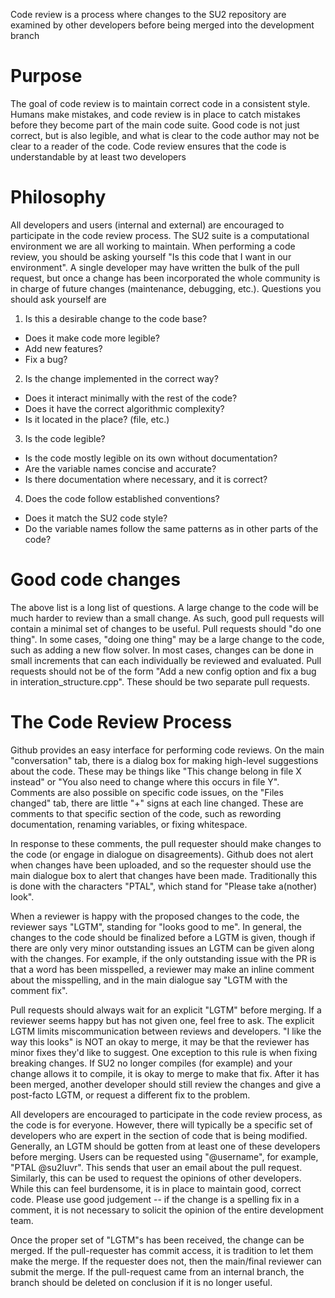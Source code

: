 Code review is a process where changes to the SU2 repository are examined by other developers before being merged into the development branch

# Purpose
The goal of code review is to maintain correct code in a consistent style. Humans make mistakes, and code review is in place to catch mistakes before they become part of the main code suite. Good code is not just correct, but is also legible, and what is clear to the code author may not be clear to a reader of the code. Code review ensures that the code is understandable by at least two developers

# Philosophy
All developers and users (internal and external) are encouraged to participate in the code review process. The SU2 suite is a computational environment we are all working to maintain. When performing a code review, you should be asking yourself "Is this code that I want in our environment". A single developer may have written the bulk of the pull request, but once a change has been incorporated the whole community is in charge of future changes (maintenance, debugging, etc.). Questions you should ask yourself are

1. Is this a desirable change to the code base? 
- Does it make code more legible? 
- Add new features? 
- Fix a bug?

2. Is the change implemented in the correct way?
- Does it interact minimally with the rest of the code?
- Does it have the correct algorithmic complexity?
- Is it located in the place? (file, etc.)

3. Is the code legible?
- Is the code mostly legible on its own without documentation?
- Are the variable names concise and accurate?
- Is there documentation where necessary, and it is correct?

4. Does the code follow established conventions?
- Does it match the SU2 code style?
- Do the variable names follow the same patterns as in other parts of the code?

# Good code changes
The above list is a long list of questions. A large change to the code will be much harder to review than a small change. As such, good pull requests will contain a minimal set of changes to be useful. Pull requests should "do one thing". In some cases, "doing one thing" may be a large change to the code, such as adding a new flow solver. In most cases, changes can be done in small increments that can each individually be reviewed and evaluated. Pull requests should not be of the form "Add a new config option and fix a bug in interation_structure.cpp". These should be two separate pull requests.

# The Code Review Process
Github provides an easy interface for performing code reviews. On the main "conversation" tab, there is a dialog box for making high-level suggestions about the code. These may be things like "This change belong in file X instead" or "You also need to change where this occurs in file Y". Comments are also possible on specific code issues, on the "Files changed" tab, there are little "+" signs at each line changed. These are comments to that specific section of the code, such as rewording documentation, renaming variables, or fixing whitespace. 

In response to these comments, the pull requester should make changes to the code (or engage in dialogue on disagreements). Github does not alert when changes have been uploaded, and so the requester should use the main dialogue box to alert that changes have been made. Traditionally this is done with the characters "PTAL", which stand for "Please take a(nother) look".

When a reviewer is happy with the proposed changes to the code, the reviewer says "LGTM", standing for "looks good to me". In general, the changes to the code should be finalized before a LGTM is given, though if there are only very minor outstanding issues an LGTM can be given along with the changes. For example, if the only outstanding issue with the PR is that a word has been misspelled, a reviewer may make an inline comment about the misspelling, and in the main dialogue say "LGTM with the comment fix".

Pull requests should always wait for an explicit "LGTM" before merging. If a reviewer seems happy but has not given one, feel free to ask. The explicit LGTM limits miscommunication between reviews and developers. "I like the way this looks" is NOT an okay to merge, it may be that the reviewer has minor fixes they'd like to suggest. One exception to this rule is when fixing breaking changes. If SU2 no longer compiles (for example) and your change allows it to compile, it is okay to merge to make that fix. After it has been merged, another developer should still review the changes and give a post-facto LGTM, or request a different fix to the problem.

All developers are encouraged to participate in the code review process, as the code is for everyone. However, there will typically be a specific set of developers who are expert in the section of code that is being modified. Generally, an LGTM should be gotten from at least one of these developers before merging. Users can be requested using "@username", for example, "PTAL @su2luvr". This sends that user an email about the pull request. Similarly, this can be used to request the opinions of other developers. While this can feel burdensome, it is in place to maintain good, correct code. Please use good judgement -- if the change is a spelling fix in a comment, it is not necessary to solicit the opinion of the entire development team.

Once the proper set of "LGTM"s has been received, the change can be merged. If the pull-requester has commit access, it is tradition to let them make the merge. If the requester does not, then the main/final reviewer can submit the merge. If the pull-request came from an internal branch, the branch should be deleted on conclusion if it is no longer useful.